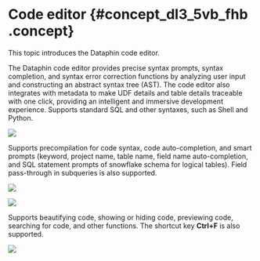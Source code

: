 # Code editor {#concept_dl3_5vb_fhb .concept}

This topic introduces the Dataphin code editor.

The Dataphin code editor provides precise syntax prompts, syntax completion, and syntax error correction functions by analyzing user input and constructing an abstract syntax tree \(AST\). The code editor also integrates with metadata to make UDF details and table details traceable with one click, providing an intelligent and immersive development experience. Supports standard SQL and other syntaxes, such as Shell and Python.

![](http://static-aliyun-doc.oss-cn-hangzhou.aliyuncs.com/assets/img/149656/156134710541667_en-US.png)

Supports precompilation for code syntax, code auto-completion, and smart prompts \(keyword, project name, table name, field name auto-completion, and SQL statement prompts of snowflake schema for logical tables\). Field pass-through in subqueries is also supported.

![](http://static-aliyun-doc.oss-cn-hangzhou.aliyuncs.com/assets/img/149656/156134710541669_en-US.png)

![](http://static-aliyun-doc.oss-cn-hangzhou.aliyuncs.com/assets/img/149656/156134710641670_en-US.png)

Supports beautifying code, showing or hiding code, previewing code, searching for code, and other functions. The shortcut key **Ctrl+F** is also supported.

![](http://static-aliyun-doc.oss-cn-hangzhou.aliyuncs.com/assets/img/149656/156134710641672_en-US.png)

